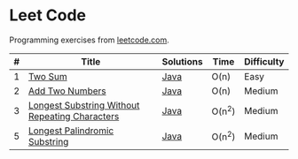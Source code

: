 # Leet Code

Programming exercises from [leetcode.com](https://leetcode.com/).

| # | Title                                                                                                                                        | Solutions                                                                                                                     | Time             | Difficulty |
|---|----------------------------------------------------------------------------------------------------------------------------------------------|-------------------------------------------------------------------------------------------------------------------------------|------------------|------------|
| 1 | [Two Sum](https://leetcode.com/problems/two-sum/#/description)                                                                               | [Java](https://github.com/MichaelJamesParsons/leet-code/blob/master/java/src/TwoSum.java)                                     | O(n)             | Easy       |
| 2 | [Add Two Numbers](https://leetcode.com/problems/add-two-numbers/#/description)                                                               | [Java](https://github.com/MichaelJamesParsons/leet-code/blob/master/java/src/AddTwoNumbers.java)                              | O(n)             | Medium     |
| 3 | [Longest Substring Without Repeating Characters](https://leetcode.com/problems/longest-substring-without-repeating-characters/#/description) | [Java](https://github.com/MichaelJamesParsons/leet-code/blob/master/java/src/LongestSubstringWithoutRepeatingCharacters.java) | O(n<sup>2</sup>) | Medium     |
| 5 | [Longest Palindromic Substring](https://leetcode.com/problems/longest-palindromic-substring/#/description)                                   | [Java](https://github.com/MichaelJamesParsons/leet-code/blob/master/java/src/LongestPalindrome.java)                           | O(n<sup>2</sup>) | Medium     |
